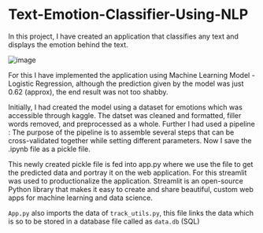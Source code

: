 # Text-Emotion-Classifier-Using-NLP

In this project, I have created an application that classifies any text and displays the emotion behind the text.

![image](https://user-images.githubusercontent.com/71788604/134373212-92271db8-0bd1-4fc1-aab1-b111f7b33d30.png)

For this I have implemented the application using Machine Learning Model - Logistic Regression, although the prediction given by the model was just 0.62 (approx), 
the end result was not too shabby.

Initially, I had created the model using a dataset for emotions which was accessible through kaggle.
The datset was cleaned and formatted, filler words removed, and preprocessed as a whole.
Further I had used a pipeline : The purpose of the pipeline is to assemble several steps that can be cross-validated together while setting different parameters.
Now I save the .ipynb file as a pickle file.

This newly created pickle file is fed into app.py where we use the file to get the predicted data and portray it on the web application.
For this streamlit was used to productionalize the application.
Streamlit is an open-source Python library that makes it easy to create and share beautiful, custom web apps for machine learning and data science.

```App.py``` also imports the data of ```track_utils.py```, this file links the data which is so to be stored in a database file called as ```data.db``` (SQL)

